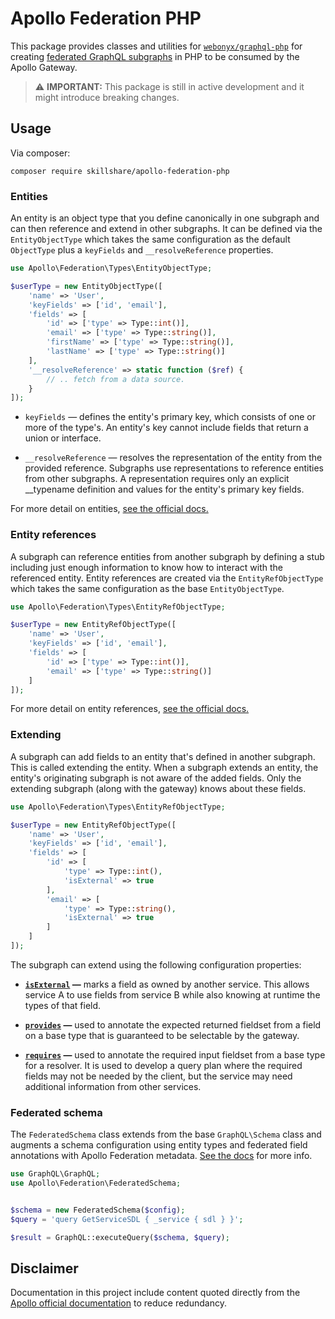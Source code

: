 # Apollo Federation PHP

This package provides classes and utilities for [`webonyx/graphql-php`](https://github.com/webonyx/graphql-php) for creating [federated GraphQL subgraphs](https://www.apollographql.com/docs/federation/#subgraph-schemas) in PHP to be consumed by the Apollo Gateway.

> ⚠️ **IMPORTANT:** This package is still in active development and it might introduce breaking changes.

## Usage

Via composer:

```
composer require skillshare/apollo-federation-php
```

### Entities

An entity is an object type that you define canonically in one subgraph and can then reference and extend in other subgraphs. It can be defined via the `EntityObjectType` which takes the same configuration as the default `ObjectType` plus a `keyFields` and `__resolveReference` properties. 

```php
use Apollo\Federation\Types\EntityObjectType;

$userType = new EntityObjectType([
    'name' => 'User',
    'keyFields' => ['id', 'email'],
    'fields' => [
        'id' => ['type' => Type::int()],
        'email' => ['type' => Type::string()],
        'firstName' => ['type' => Type::string()],
        'lastName' => ['type' => Type::string()]
    ],
    '__resolveReference' => static function ($ref) {
        // .. fetch from a data source.
    }
]);
```

* `keyFields` — defines the entity's primary key, which consists of one or more of the type's. An entity's key cannot include fields that return a union or interface.

* `__resolveReference` — resolves the representation of the entity from the provided reference. Subgraphs use representations to reference entities from other subgraphs. A representation requires only an explicit __typename definition and values for the entity's primary key fields.

For more detail on entities, [see the official docs.](https://www.apollographql.com/docs/federation/entities)

### Entity references

A subgraph can reference entities from another subgraph by defining a stub including just enough information to know how to interact with the referenced entity. Entity references are created via the `EntityRefObjectType` which takes the same configuration as the base `EntityObjectType`.

```php
use Apollo\Federation\Types\EntityRefObjectType;

$userType = new EntityRefObjectType([
    'name' => 'User',
    'keyFields' => ['id', 'email'],
    'fields' => [
        'id' => ['type' => Type::int()],
        'email' => ['type' => Type::string()]
    ]
]);
```

For more detail on entity references, [see the official docs.](https://www.apollographql.com/docs/federation/entities/#referencing)

### Extending

A subgraph can add fields to an entity that's defined in another subgraph. This is called extending the entity. When a subgraph extends an entity, the entity's originating subgraph is not aware of the added fields. Only the extending subgraph (along with the gateway) knows about these fields.

```php
use Apollo\Federation\Types\EntityRefObjectType;

$userType = new EntityRefObjectType([
    'name' => 'User',
    'keyFields' => ['id', 'email'],
    'fields' => [
        'id' => [
            'type' => Type::int(),
            'isExternal' => true
        ],
        'email' => [
            'type' => Type::string(),
            'isExternal' => true
        ]
    ]
]);
```

The subgraph can extend using the following configuration properties:

* **[`isExternal`](https://www.apollographql.com/docs/apollo-server/federation/federation-spec/#external) —** marks a field as owned by another service. This allows service A to use fields from service B while also knowing at runtime the types of that field.

* **[`provides`](https://www.apollographql.com/docs/apollo-server/federation/federation-spec/#provides) —** used to annotate the expected returned fieldset from a field on a base type that is guaranteed to be selectable by the gateway.

* **[`requires`](https://www.apollographql.com/docs/apollo-server/federation/federation-spec/#requires) —** used to annotate the required input fieldset from a base type for a resolver. It is used to develop a query plan where the required fields may not be needed by the client, but the service may need additional information from other services.

### Federated schema

The `FederatedSchema` class extends from the base `GraphQL\Schema` class and augments a schema configuration using entity types and federated field annotations with Apollo Federation metadata. [See the docs](https://www.apollographql.com/docs/apollo-server/federation/federation-spec/#federation-schema-specification) for more info.

```php
use GraphQL\GraphQL;
use Apollo\Federation\FederatedSchema;


$schema = new FederatedSchema($config);
$query = 'query GetServiceSDL { _service { sdl } }';

$result = GraphQL::executeQuery($schema, $query);
```

## Disclaimer

Documentation in this project include content quoted directly from the [Apollo official documentation](https://www.apollographql.com/docs) to reduce redundancy.